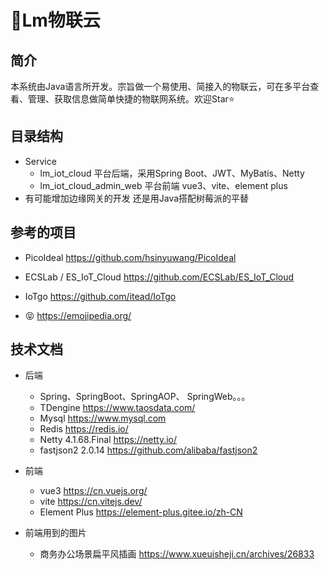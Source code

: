 # 🐎Lm物联云

## 简介

本系统由Java语言所开发。宗旨做一个易使用、简接入的物联云，可在多平台查看、管理、获取信息做简单快捷的物联网系统。欢迎Star⭐️

## 目录结构

- Service
  - lm_iot_cloud 平台后端，采用Spring Boot、JWT、MyBatis、Netty
  - lm_iot_cloud_admin_web 平台前端 vue3、vite、element plus
- 有可能增加边缘网关的开发 还是用Java搭配树莓派的平替



## 参考的项目

- PicoIdeal https://github.com/hsinyuwang/PicoIdeal

-	ECSLab / ES_IoT_Cloud   https://github.com/ECSLab/ES_IoT_Cloud

-	IoTgo https://github.com/itead/IoTgo

- 😝 https://emojipedia.org/ 



## 技术文档



- 后端
  - Spring、SpringBoot、SpringAOP、 SpringWeb。。。
  - TDengine https://www.taosdata.com/
  - Mysql  https://www.mysql.com
  - Redis https://redis.io/
  - Netty  4.1.68.Final https://netty.io/
  - fastjson2 2.0.14 https://github.com/alibaba/fastjson2

- 前端
  - vue3 https://cn.vuejs.org/
  - vite https://cn.vitejs.dev/
  - Element Plus https://element-plus.gitee.io/zh-CN
- 前端用到的图片
  - 商务办公场景扁平风插画 https://www.xueuisheji.cn/archives/26833 

